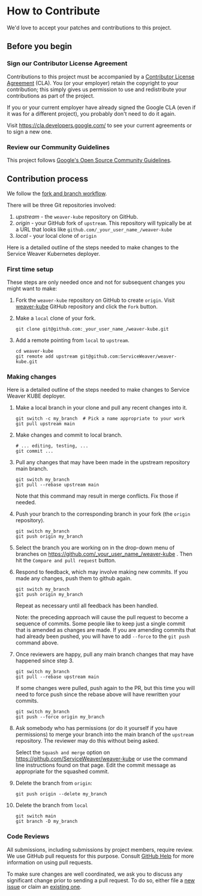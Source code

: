 # How to Contribute

We'd love to accept your patches and contributions to this project.

## Before you begin

### Sign our Contributor License Agreement

Contributions to this project must be accompanied by a
[Contributor License Agreement][cla] (CLA). You (or your employer) retain the
copyright to your contribution; this simply gives us permission to use and
redistribute your contributions as part of the project.

If you or your current employer have already signed the Google CLA (even if it
was for a different project), you probably don't need to do it again.

Visit <https://cla.developers.google.com/> to see your current agreements or to
sign a new one.

### Review our Community Guidelines

This project follows [Google's Open Source Community
Guidelines](https://opensource.google/conduct/).

## Contribution process

We follow the [fork and branch workflow][workflow].

There will be three Git repositories involved:

1.  *upstream* - the `weaver-kube` repository on GitHub.
2.  *origin* - your GitHub fork of `upstream`. This repository
    will typically be at a URL that looks like `github.com/_your_user_name_/weaver-kube`
3.  *local* - your local clone of `origin`

Here is a detailed outline of the steps needed to make changes to the Service Weaver
Kubernetes deployer.

### First time setup

These steps are only needed once and not for subsequent changes you might want to
make:

1.  Fork the `weaver-kube` repository on GitHub to create `origin`.
    Visit [weaver-kube][github_weaver_kube] GitHub repository and click the `Fork` button.

2.  Make a `local` clone of your fork.

    ```shell
    git clone git@github.com:_your_user_name_/weaver-kube.git
    ```

3.  Add a remote pointing from `local` to `upstream`.

    ```shell
    cd weaver-kube
    git remote add upstream git@github.com:ServiceWeaver/weaver-kube.git
    ```
### Making changes

Here is a detailed outline of the steps needed to make changes to Service
Weaver KUBE deployer.


1. Make a local branch in your clone and pull any recent changes into it.

   ```shell
   git switch -c my_branch  # Pick a name appropriate to your work
   git pull upstream main
   ```

2. Make changes and commit to local branch.

   ```shell
   # ... editing, testing, ... 
   git commit ...
   ```

3. Pull any changes that may have been made in the upstream repository
   main branch.

   ```shell
   git switch my_branch
   git pull --rebase upstream main
   ```

   Note that this command may result in merge conflicts. Fix those if needed.

4. Push your branch to the corresponding branch in your fork (the `origin` repository).

   ```shell
   git switch my_branch
   git push origin my_branch
   ```

5. Select the branch you are working on in the drop-down menu of branches on
   https://github.com/_your_user_name_/weaver-kube . Then hit the `Compare and pull
   request` button.

6. Respond to feedback, which may involve making new commits.
   If you made any changes, push them to github again.

   ```shell
   git switch my_branch
   git push origin my_branch
   ```

   Repeat as necessary until all feedback has been handled.

   Note: the preceding approach will cause the pull request to become a sequence
   of commits. Some people like to keep just a single commit that is amended as
   changes are made. If you are amending commits that had already been pushed,
   you will have to add `--force` to the `git push` command above.

7. Once reviewers are happy, pull any main branch changes that may
   have happened since step 3.

    ```shell
    git switch my_branch
    git pull --rebase upstream main
    ```

   If some changes were pulled, push again to the PR, but this time you will
   need to force push since the rebase above will have rewritten your commits.

    ```shell
    git switch my_branch
    git push --force origin my_branch
    ```

8.  Ask somebody who has permissions (or do it yourself if you
    have permissions) to merge your branch into the main branch
    of the `upstream` repository. The reviewer may do this without
    being asked.

    Select the `Squash and merge` option on https://github.com/ServiceWeaver/weaver-kube
    or use the command line instructions found on that page. Edit the commit message
    as appropriate for the squashed commit.

9.  Delete the branch from `origin`:

    ```
    git push origin --delete my_branch
    ```

10. Delete the branch from `local`

    ```
    git switch main
    git branch -D my_branch
    ```

### Code Reviews

All submissions, including submissions by project members, require review. We
use GitHub pull requests for this purpose. Consult [GitHub Help][github_help]
for more information on using pull requests.

To make sure changes are well coordinated, we ask you to discuss any significant
change prior to sending a pull request. To do so, either file a
[new issue][new_issue] or claim an [existing one][issues].

[cla]: https://cla.developers.google.com/about
[github_help]: https://help.github.com/articles/about-pull-requests/
[github_weaver_kube]: https://github.com/ServiceWeaver/weaver-kube
[issues]: https://github.com/ServiceWeaver/weaver-kube/issues
[new_issue]: https://github.com/ServiceWeaver/weaver-kube/issues/new
[workflow]: https://www.google.com/search?q=github+fork+and+branch+workflow

